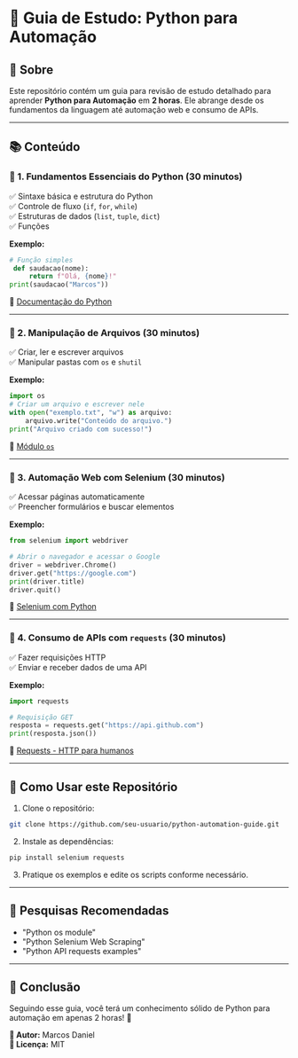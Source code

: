 # 🚀 Guia de Estudo: Python para Automação

## 📌 Sobre
Este repositório contém um guia para revisão de estudo detalhado para aprender **Python para Automação** em **2 horas**. Ele abrange desde os fundamentos da linguagem até automação web e consumo de APIs.

---

## 📚 Conteúdo
### 🔹 1. Fundamentos Essenciais do Python (30 minutos)
✅ Sintaxe básica e estrutura do Python  
✅ Controle de fluxo (`if`, `for`, `while`)  
✅ Estruturas de dados (`list`, `tuple`, `dict`)  
✅ Funções  

**Exemplo:**
```python
# Função simples
 def saudacao(nome):
     return f"Olá, {nome}!"
print(saudacao("Marcos"))
```
📜 [Documentação do Python](https://docs.python.org/pt-br/3/)

---

### 🔹 2. Manipulação de Arquivos (30 minutos)
✅ Criar, ler e escrever arquivos  
✅ Manipular pastas com `os` e `shutil`  

**Exemplo:**
```python
import os
# Criar um arquivo e escrever nele
with open("exemplo.txt", "w") as arquivo:
    arquivo.write("Conteúdo do arquivo.")
print("Arquivo criado com sucesso!")
```
📜 [Módulo `os`](https://docs.python.org/3/library/os.html)

---

### 🔹 3. Automação Web com Selenium (30 minutos)
✅ Acessar páginas automaticamente  
✅ Preencher formulários e buscar elementos  

**Exemplo:**
```python
from selenium import webdriver

# Abrir o navegador e acessar o Google
driver = webdriver.Chrome()
driver.get("https://google.com")
print(driver.title)
driver.quit()
```
📜 [Selenium com Python](https://selenium-python.readthedocs.io/)

---

### 🔹 4. Consumo de APIs com `requests` (30 minutos)
✅ Fazer requisições HTTP  
✅ Enviar e receber dados de uma API  

**Exemplo:**
```python
import requests

# Requisição GET
resposta = requests.get("https://api.github.com")
print(resposta.json())
```
📜 [Requests - HTTP para humanos](https://requests.readthedocs.io/en/latest/)

---

## 📌 Como Usar este Repositório
1. Clone o repositório:
```bash
git clone https://github.com/seu-usuario/python-automation-guide.git
```
2. Instale as dependências:
```bash
pip install selenium requests
```
3. Pratique os exemplos e edite os scripts conforme necessário.

---

## 🔎 Pesquisas Recomendadas
- "Python os module"
- "Python Selenium Web Scraping"
- "Python API requests examples"

---

## 🚀 Conclusão
Seguindo esse guia, você terá um conhecimento sólido de Python para automação em apenas 2 horas! 🎯

**📌 Autor:** Marcos Daniel  
**📌 Licença:** MIT

